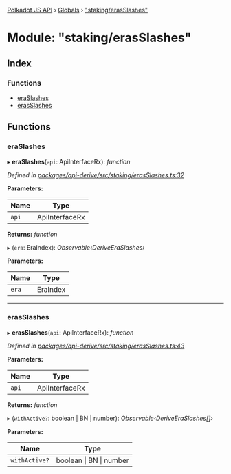 [Polkadot JS API](../README.md) › [Globals](../globals.md) › ["staking/erasSlashes"](_staking_erasslashes_.md)

# Module: "staking/erasSlashes"

## Index

### Functions

* [eraSlashes](_staking_erasslashes_.md#eraslashes)
* [erasSlashes](_staking_erasslashes_.md#erasslashes)

## Functions

###  eraSlashes

▸ **eraSlashes**(`api`: ApiInterfaceRx): *function*

*Defined in [packages/api-derive/src/staking/erasSlashes.ts:32](https://github.com/polkadot-js/api/blob/6476d88e19/packages/api-derive/src/staking/erasSlashes.ts#L32)*

**Parameters:**

Name | Type |
------ | ------ |
`api` | ApiInterfaceRx |

**Returns:** *function*

▸ (`era`: EraIndex): *Observable‹DeriveEraSlashes›*

**Parameters:**

Name | Type |
------ | ------ |
`era` | EraIndex |

___

###  erasSlashes

▸ **erasSlashes**(`api`: ApiInterfaceRx): *function*

*Defined in [packages/api-derive/src/staking/erasSlashes.ts:43](https://github.com/polkadot-js/api/blob/6476d88e19/packages/api-derive/src/staking/erasSlashes.ts#L43)*

**Parameters:**

Name | Type |
------ | ------ |
`api` | ApiInterfaceRx |

**Returns:** *function*

▸ (`withActive?`: boolean | BN | number): *Observable‹DeriveEraSlashes[]›*

**Parameters:**

Name | Type |
------ | ------ |
`withActive?` | boolean &#124; BN &#124; number |
